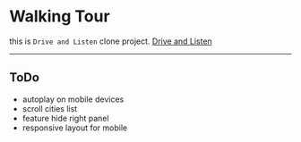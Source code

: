 Walking Tour
============

this is `Drive and Listen` clone project. 
[Drive and Listen](https://driveandlisten.herokuapp.com/)
 ***
## ToDo
* autoplay on mobile devices
* scroll cities list
* feature hide right panel
* responsive layout for mobile

